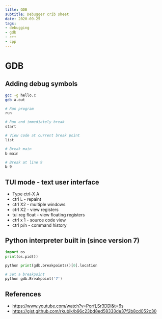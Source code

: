 ```yaml
---
title: GDB
subtitle: Debugger crib sheet
date: 2020-09-25
tags:
- debugging
- gdb
- c++
- cpp
---
```


# GDB

## Adding debug symbols

```bash
gcc -g hello.c
gdb a.out
```

```bash
# Run program
run

# Run and immediately break
start

# View code at current break point
list

# Break main
b main

# Break at line 9
b 9
```

## TUI mode - text user interface
- Type ctrl-X A
- ctrl L - repaint
- ctrl X2 - multiple windows
- ctrl X2 - view registers
- tui reg float - view floating registers
- ctrl x 1 - source code view
- ctrl p/n - command history

## Python interpreter built in (since version 7)

```python
import os
print(os.pid())

python print(gdb.breakpoints()[0].location

# Set a breakpoint
python gdb.Breakpoint('7')
```

## References
- https://www.youtube.com/watch?v=PorfLSr3DDI&t=6s
- https://gist.github.com/rkubik/b96c23bd8ed58333de37f2b8cd052c30
